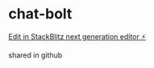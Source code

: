 # chat-bolt

[Edit in StackBlitz next generation editor ⚡️](https://stackblitz.com/~/github.com/ridomin/chat-bolt)

shared in github